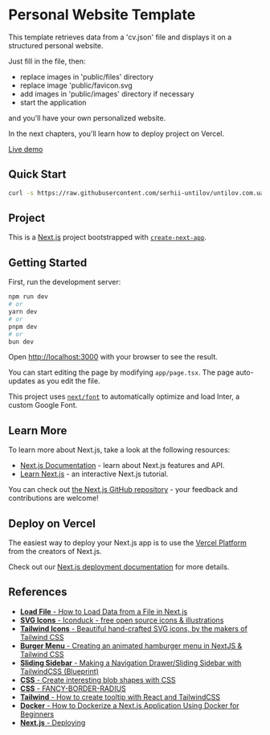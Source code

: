 # Personal Website Template

This template retrieves data from a 'cv.json' file and displays it on a structured personal website.

Just fill in the file, then:

- replace images in 'public/files' directory
- replace image 'public/favicon.svg
- add images in 'public/images' directory if necessary
- start the application

and you'll have your own personalized website.

In the next chapters, you'll learn how to deploy project on Vercel.

[Live demo](https://untilov-com-ua.vercel.app)

## Quick Start

``` bash
curl -s https://raw.githubusercontent.com/serhii-untilov/untilov.com.ua/master/scripts/download-and-run | bash
```

## Project

This is a [Next.js](https://nextjs.org/) project bootstrapped with [`create-next-app`](https://github.com/vercel/next.js/tree/canary/packages/create-next-app).

## Getting Started

First, run the development server:

```bash
npm run dev
# or
yarn dev
# or
pnpm dev
# or
bun dev
```

Open [http://localhost:3000](http://localhost:3000) with your browser to see the result.

You can start editing the page by modifying `app/page.tsx`. The page auto-updates as you edit the file.

This project uses [`next/font`](https://nextjs.org/docs/basic-features/font-optimization) to automatically optimize and load Inter, a custom Google Font.

## Learn More

To learn more about Next.js, take a look at the following resources:

- [Next.js Documentation](https://nextjs.org/docs) - learn about Next.js features and API.
- [Learn Next.js](https://nextjs.org/learn) - an interactive Next.js tutorial.

You can check out [the Next.js GitHub repository](https://github.com/vercel/next.js/) - your feedback and contributions are welcome!

## Deploy on Vercel

The easiest way to deploy your Next.js app is to use the [Vercel Platform](https://vercel.com/new?utm_medium=default-template&filter=next.js&utm_source=create-next-app&utm_campaign=create-next-app-readme) from the creators of Next.js.

Check out our [Next.js deployment documentation](https://nextjs.org/docs/deployment) for more details.

## References

- [**Load File** - How to Load Data from a File in Next.js](https://vercel.com/guides/loading-static-file-nextjs-api-route)
- [**SVG Icons** - Iconduck - free open source icons & illustrations](https://iconduck.com/)
- [**Tailwind Icons** - Beautiful hand-crafted SVG icons, by the makers of Tailwind CSS](https://heroicons.com/)
- [**Burger Menu** - Creating an animated hamburger menu in NextJS & Tailwind CSS](https://jacobhocker.medium.com/creating-an-animated-hamburger-menu-in-nextjs-tailwind-css-9e332d428811)
- [**Sliding Sidebar** - Making a Navigation Drawer/Sliding Sidebar with TailwindCSS (Blueprint)](https://dev.to/fayaz/making-a-navigation-drawer-sliding-sidebar-with-tailwindcss-blueprint-581l)
- [**CSS** - Create interesting blob shapes with CSS](https://youtu.be/4ALLynsZ0u0?si=1w5mbR9XMBvme-O7)
- [**CSS** - FANCY-BORDER-RADIUS](https://9elements.github.io/fancy-border-radius/)
- [**Tailwind** - How to create tooltip with React and TailwindCSS](https://ahmadrosid.com/blog/react-tailwind-tooltip)
- [**Docker** - How to Dockerize a Next.js Application Using Docker for Beginners](https://dev.to/markusmp/how-to-dockerize-a-nextjs-application-using-docker-for-beginners-5hi8)
- [**Next.js** - Deploying](https://nextjs.org/docs/pages/building-your-application/deploying)
